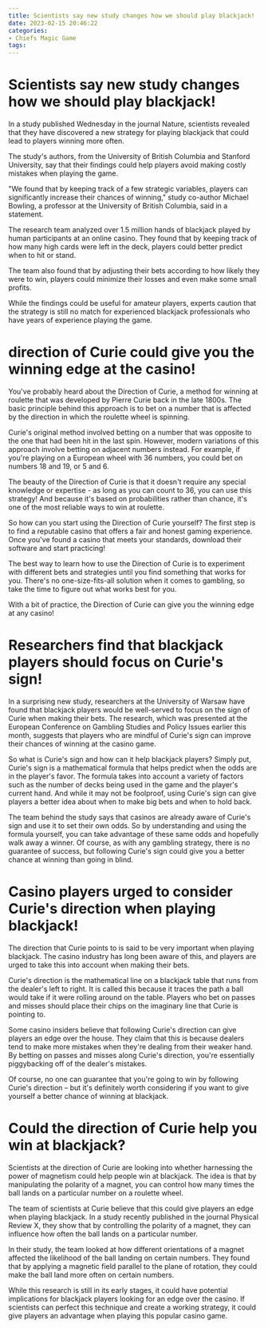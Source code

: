 ```yaml
---
title: Scientists say new study changes how we should play blackjack!
date: 2023-02-15 20:46:22
categories:
- Chiefs Magic Game
tags:
---
```



#  Scientists say new study changes how we should play blackjack!

In a study published Wednesday in the journal Nature, scientists revealed that they have discovered a new strategy for playing blackjack that could lead to players winning more often.

The study's authors, from the University of British Columbia and Stanford University, say that their findings could help players avoid making costly mistakes when playing the game.

"We found that by keeping track of a few strategic variables, players can significantly increase their chances of winning," study co-author Michael Bowling, a professor at the University of British Columbia, said in a statement.

The research team analyzed over 1.5 million hands of blackjack played by human participants at an online casino. They found that by keeping track of how many high cards were left in the deck, players could better predict when to hit or stand.

The team also found that by adjusting their bets according to how likely they were to win, players could minimize their losses and even make some small profits.

While the findings could be useful for amateur players, experts caution that the strategy is still no match for experienced blackjack professionals who have years of experience playing the game.

#  direction of Curie could give you the winning edge at the casino!

You've probably heard about the Direction of Curie, a method for winning at roulette that was developed by Pierre Curie back in the late 1800s. The basic principle behind this approach is to bet on a number that is affected by the direction in which the roulette wheel is spinning.

Curie's original method involved betting on a number that was opposite to the one that had been hit in the last spin. However, modern variations of this approach involve betting on adjacent numbers instead. For example, if you're playing on a European wheel with 36 numbers, you could bet on numbers 18 and 19, or 5 and 6.

The beauty of the Direction of Curie is that it doesn't require any special knowledge or expertise - as long as you can count to 36, you can use this strategy! And because it's based on probabilities rather than chance, it's one of the most reliable ways to win at roulette.

So how can you start using the Direction of Curie yourself? The first step is to find a reputable casino that offers a fair and honest gaming experience. Once you've found a casino that meets your standards, download their software and start practicing!

The best way to learn how to use the Direction of Curie is to experiment with different bets and strategies until you find something that works for you. There's no one-size-fits-all solution when it comes to gambling, so take the time to figure out what works best for you.

With a bit of practice, the Direction of Curie can give you the winning edge at any casino!

#  Researchers find that blackjack players should focus on Curie's sign!

In a surprising new study, researchers at the University of Warsaw have found that blackjack players would be well-served to focus on the sign of Curie when making their bets. The research, which was presented at the European Conference on Gambling Studies and Policy Issues earlier this month, suggests that players who are mindful of Curie's sign can improve their chances of winning at the casino game.

So what is Curie's sign and how can it help blackjack players? Simply put, Curie's sign is a mathematical formula that helps predict when the odds are in the player's favor. The formula takes into account a variety of factors such as the number of decks being used in the game and the player's current hand. And while it may not be foolproof, using Curie's sign can give players a better idea about when to make big bets and when to hold back.

The team behind the study says that casinos are already aware of Curie's sign and use it to set their own odds. So by understanding and using the formula yourself, you can take advantage of these same odds and hopefully walk away a winner. Of course, as with any gambling strategy, there is no guarantee of success, but following Curie's sign could give you a better chance at winning than going in blind.

#  Casino players urged to consider Curie's direction when playing blackjack!

The direction that Curie points to is said to be very important when playing blackjack. The casino industry has long been aware of this, and players are urged to take this into account when making their bets.

Curie's direction is the mathematical line on a blackjack table that runs from the dealer's left to right. It is called this because it traces the path a ball would take if it were rolling around on the table. Players who bet on passes and misses should place their chips on the imaginary line that Curie is pointing to.

Some casino insiders believe that following Curie's direction can give players an edge over the house. They claim that this is because dealers tend to make more mistakes when they're dealing from their weaker hand. By betting on passes and misses along Curie's direction, you're essentially piggybacking off of the dealer's mistakes.

Of course, no one can guarantee that you're going to win by following Curie's direction – but it's definitely worth considering if you want to give yourself a better chance of winning at blackjack.

#  Could the direction of Curie help you win at blackjack?

Scientists at the direction of Curie are looking into whether harnessing the power of magnetism could help people win at blackjack. The idea is that by manipulating the polarity of a magnet, you can control how many times the ball lands on a particular number on a roulette wheel.

The team of scientists at Curie believe that this could give players an edge when playing blackjack. In a study recently published in the journal Physical Review X, they show that by controlling the polarity of a magnet, they can influence how often the ball lands on a particular number.

In their study, the team looked at how different orientations of a magnet affected the likelihood of the ball landing on certain numbers. They found that by applying a magnetic field parallel to the plane of rotation, they could make the ball land more often on certain numbers.

While this research is still in its early stages, it could have potential implications for blackjack players looking for an edge over the casino. If scientists can perfect this technique and create a working strategy, it could give players an advantage when playing this popular casino game.